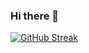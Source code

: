 ### Hi there 👋

[![GitHub Streak](https://streak-stats.demolab.com?user=ChamithDilshan&theme=github-dark)](https://git.io/streak-stats)

<!--
**ChamithDilshan/ChamithDilshan** is a ✨ _special_ ✨ repository because its `README.md` (this file) appears on your GitHub profile.

Here are some ideas to get you started:

- 🔭 I’m currently working on ...
- 🌱 I’m currently learning ...
- 👯 I’m looking to collaborate on ...
- 🤔 I’m looking for help with ...
- 💬 Ask me about ...
- 📫 How to reach me: ...
- 😄 Pronouns: ...
- ⚡ Fun fact: ...
-->
